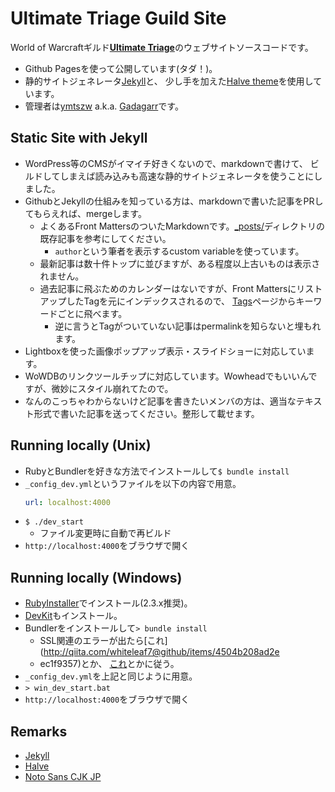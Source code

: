 # Ultimate Triage Guild Site

World of Warcraftギルド[**Ultimate Triage**](http://www.utriage.net)のウェブサイトソースコードです。

- Github Pagesを使って公開しています(タダ！)。
- 静的サイトジェネレータ[Jekyll](http://jekyllrb.com/)と、
  少し手を加えた[Halve theme](https://github.com/TaylanTatli/Halve)を使用しています。
- 管理者は[ymtszw](https://github.com/ymtszw) a.k.a. [Gadagarr](https://twitter.com/gada_twt)です。

## Static Site with Jekyll

- WordPress等のCMSがイマイチ好きくないので、markdownで書けて、
  ビルドしてしまえば読み込みも高速な静的サイトジェネレータを使うことにしました。
- GithubとJekyllの仕組みを知っている方は、markdownで書いた記事をPRしてもらえれば、mergeします。
    - よくあるFront MattersのついたMarkdownです。[_posts/](./_posts)ディレクトリの既存記事を参考にしてください。
        - `author`という筆者を表示するcustom variableを使っています。
    - 最新記事は数十件トップに並びますが、ある程度以上古いものは表示されません。
    - 過去記事に飛ぶためのカレンダーはないですが、Front MattersにリストアップしたTagを元にインデックスされるので、
      [Tags](http://www.utriage.net/tags)ページからキーワードごとに飛べます。
        - 逆に言うとTagがついていない記事はpermalinkを知らないと埋もれます。
- Lightboxを使った画像ポップアップ表示・スライドショーに対応しています。
- WoWDBのリンクツールチップに対応しています。Wowheadでもいいんですが、微妙にスタイル崩れてたので。
- なんのこっちゃわからないけど記事を書きたいメンバの方は、適当なテキスト形式で書いた記事を送ってください。整形して載せます。

## Running locally (Unix)

- RubyとBundlerを好きな方法でインストールして`$ bundle install`
- `_config_dev.yml`というファイルを以下の内容で用意。
  ```yml
  url: localhost:4000
  ```
- `$ ./dev_start`
    - ファイル変更時に自動で再ビルド
- `http://localhost:4000`をブラウザで開く

## Running locally (Windows)

- [RubyInstaller](http://rubyinstaller.org/)でインストール(2.3.x推奨)。
- [DevKit](http://rubyinstaller.org/add-ons/devkit/)もインストール。
- Bundlerをインストールして`> bundle install`
    - SSL関連のエラーが出たら[これ](http://qiita.com/whiteleaf7@github/items/4504b208ad2e
    - ec1f9357)とか、
      [これ](http://qiita.com/shimoju/items/394818b4989b94680aaf)とかに従う。
- `_config_dev.yml`を上記と同じように用意。
- `> win_dev_start.bat`
- `http://localhost:4000`をブラウザで開く

## Remarks
- [Jekyll](http://jekyllrb.com/)
- [Halve](https://github.com/TaylanTatli/Halve)
- [Noto Sans CJK JP](https://www.google.com/get/noto/#sans-jpan)
